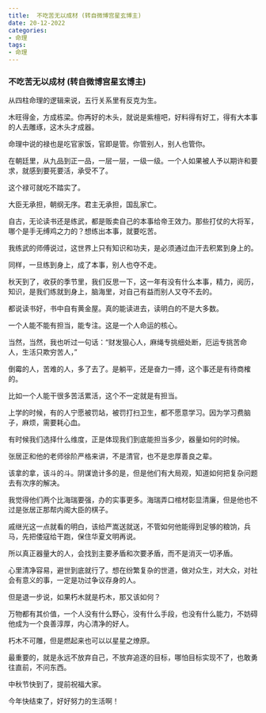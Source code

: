 ```yaml
---
title:  不吃苦无以成材 (转自微博宫星玄博主)
date: 20-12-2022
categories:
- 命理
tags:
- 命理
---
```


###  不吃苦无以成材 (转自微博宫星玄博主)

从四柱命理的逻辑来说，五行关系里有反克为生。

木旺得金，方成栋梁。你再好的木头，就说是紫檀吧，好料得有好工，得有大本事的人去雕琢，这木头才成器。

命理中说的禄也是吃官家饭，官即是管。你管别人，别人也管你。

在朝廷里，从九品到正一品，一层一层，一级一级。一个人如果被人予以期许和要求，就感到要死要活，承受不了。

这个禄可就吃不踏实了。

大臣无承担，朝纲无序。君主无承担，国乱家亡。

自古，无论读书还是练武，都是贩卖自己的本事给帝王效力。那些打仗的大将军，哪个是手无缚鸡之力的？想练出本事，就要吃苦。

我练武的师傅说过，这世界上只有知识和功夫，是必须通过血汗去积累到身上的。

同样，一旦练到身上，成了本事，别人也夺不走。

秋天到了，收获的季节里，我们反思一下，这一年有没有什么本事，精力，阅历，知识，是我们练就到身上，脑海里，对自己有益而别人又夺不去的。

都说读书好，书中自有黄金屋。真的能读进去，读明白的不是大多数。

一个人能不能有担当，能专注。这是一个人命运的核心。

当然，当然，我也听过一句话：“财发狠心人，麻绳专挑细处断，厄运专挑苦命人，生活只欺穷苦人，”

倒霉的人，苦难的人，多了去了。是躺平，还是奋力一搏，这个事还是有待商榷的。

比如一个人能干很多苦活累活，这个不一定就是有担当。

上学的时候，有的人宁愿被罚站，被罚打扫卫生，都不愿意学习。因为学习费脑子，麻烦，需要耗心血。

有时候我们选择什么维度，正是体现我们到底能担当多少，器量如何的时候。

张居正和他的老师徐阶严格来讲，不是清官，也不是忠厚善良之辈。

该拿的拿，该斗的斗。阴谋诡计多的是，但是他们有大局观，知道如何把复杂问题去有次序的解决。

我觉得他们两个比海瑞要强，办的实事更多。海瑞弄口棺材彰显清廉，但是他也不过是张居正那帮内阁大臣的棋子。

戚继光这一点就看的明白，该给严嵩送就送，不管如何他能得到足够的粮饷，兵马，先把倭寇给干跑，保住华夏文明再说。

所以真正器量大的人，会找到主要矛盾和次要矛盾，而不是消灭一切矛盾。

心里清净容易，避世到底就行了。想在纷繁复杂的世道，做对众生，对大众，对社会有意义的事，一定是功过争议存身的人。

但是退一步说，如果朽木就是朽木，那又该如何？

万物都有其价值，一个人没有什么野心，没有什么手段，也没有什么能力，不妨碍他成为一个良善淳厚，内心清净的好人。

朽木不可雕，但是燃起来也可以以星星之燎原。

最重要的，就是永远不放弃自己，不放弃追逐的目标，哪怕目标实现不了，也敢勇往直前，不问东西。

中秋节快到了，提前祝福大家。

今年快结束了，好好努力的生活啊！

